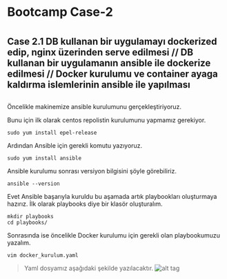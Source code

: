 # Bootcamp Case-2 <h1>


## Case 2.1 DB kullanan bir uygulamayı dockerized edip, nginx üzerinden serve edilmesi //  DB kullanan bir uygulamanın ansible ile dockerize edilmesi // Docker kurulumu ve container ayaga kaldırma islemlerinin ansible ile yapılması <h2>

Öncelikle makinemize ansible kurulumunu gerçekleştiriyoruz.

Bunu için ilk olarak centos repolistin kurulumunu yapmamız gerekiyor.

    sudo yum install epel-release

Ardından Ansible için gerekli komutu yazıyoruz.

    sudo yum install ansible

Ansible kurulumu sonrası versiyon bilgisini şöyle görebiliriz.

    ansible --version

Evet Ansible başarıyla kuruldu bu aşamada artık playbookları oluşturmaya hazırız.
İlk olarak playbooks diye bir klasör oluşturalım.

    mkdir playbooks
    cd playbooks/

Sonrasında ise öncelikle Docker kurulumu için gerekli olan playbookumuzu yazalım.

    vim docker_kurulum.yaml
>Yaml dosyamız aşağıdaki şekilde yazılacaktır.
![alt tag](https://cloudflare-ipfs.com/ipfs/QmRo5A8rY5n8DCtfTk32maAXTXUjhy3B29bYH8XvhZqDU6)
